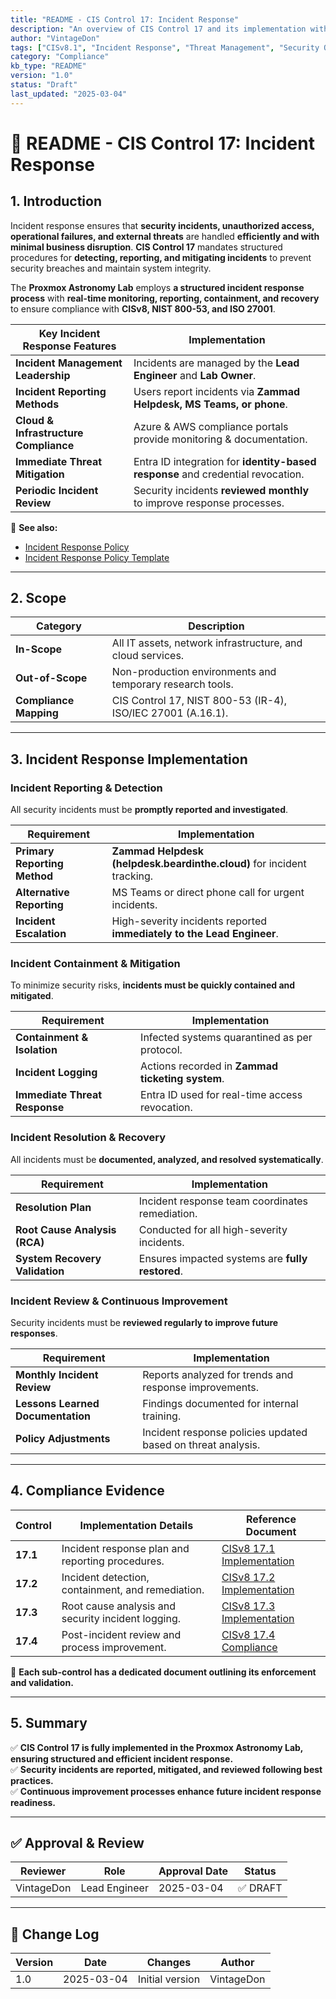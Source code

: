 ```yaml
---
title: "README - CIS Control 17: Incident Response"
description: "An overview of CIS Control 17 and its implementation within the Proxmox Astronomy Lab, ensuring effective security incident detection, reporting, and mitigation."
author: "VintageDon"
tags: ["CISv8.1", "Incident Response", "Threat Management", "Security Operations", "Compliance"]
category: "Compliance"
kb_type: "README"
version: "1.0"
status: "Draft"
last_updated: "2025-03-04"
---
```


# **📜 README - CIS Control 17: Incident Response**

## **1. Introduction**

Incident response ensures that **security incidents, unauthorized access, operational failures, and external threats** are handled **efficiently and with minimal business disruption**. **CIS Control 17** mandates structured procedures for **detecting, reporting, and mitigating incidents** to prevent security breaches and maintain system integrity.

The **Proxmox Astronomy Lab** employs **a structured incident response process** with **real-time monitoring, reporting, containment, and recovery** to ensure compliance with **CISv8, NIST 800-53, and ISO 27001**.

| **Key Incident Response Features** | **Implementation** |
|----------------------------------|------------------|
| **Incident Management Leadership** | Incidents are managed by the **Lead Engineer** and **Lab Owner**. |
| **Incident Reporting Methods** | Users report incidents via **Zammad Helpdesk, MS Teams, or phone**. |
| **Cloud & Infrastructure Compliance** | Azure & AWS compliance portals provide monitoring & documentation. |
| **Immediate Threat Mitigation** | Entra ID integration for **identity-based response** and credential revocation. |
| **Periodic Incident Review** | Security incidents **reviewed monthly** to improve response processes. |

📌 **See also:**

- [Incident Response Policy](../cisv81-controls/cisv81-17-incident-response-policy.md)
- [Incident Response Policy Template](../cisv81-policy-templates/cisv81-17-incident-response-template.md)

---

## **2. Scope**

| **Category**  | **Description** |
|--------------|----------------|
| **In-Scope** | All IT assets, network infrastructure, and cloud services. |
| **Out-of-Scope** | Non-production environments and temporary research tools. |
| **Compliance Mapping** | CIS Control 17, NIST 800-53 (IR-4), ISO/IEC 27001 (A.16.1). |

---

## **3. Incident Response Implementation**

### **Incident Reporting & Detection**

All security incidents must be **promptly reported and investigated**.

| **Requirement** | **Implementation** |
|--------------|------------------|
| **Primary Reporting Method** | **Zammad Helpdesk (helpdesk.beardinthe.cloud)** for incident tracking. |
| **Alternative Reporting** | MS Teams or direct phone call for urgent incidents. |
| **Incident Escalation** | High-severity incidents reported **immediately to the Lead Engineer**. |

### **Incident Containment & Mitigation**

To minimize security risks, **incidents must be quickly contained and mitigated**.

| **Requirement** | **Implementation** |
|--------------|------------------|
| **Containment & Isolation** | Infected systems quarantined as per protocol. |
| **Incident Logging** | Actions recorded in **Zammad ticketing system**. |
| **Immediate Threat Response** | Entra ID used for real-time access revocation. |

### **Incident Resolution & Recovery**

All incidents must be **documented, analyzed, and resolved systematically**.

| **Requirement** | **Implementation** |
|--------------|------------------|
| **Resolution Plan** | Incident response team coordinates remediation. |
| **Root Cause Analysis (RCA)** | Conducted for all high-severity incidents. |
| **System Recovery Validation** | Ensures impacted systems are **fully restored**. |

### **Incident Review & Continuous Improvement**

Security incidents must be **reviewed regularly to improve future responses**.

| **Requirement** | **Implementation** |
|--------------|------------------|
| **Monthly Incident Review** | Reports analyzed for trends and response improvements. |
| **Lessons Learned Documentation** | Findings documented for internal training. |
| **Policy Adjustments** | Incident response policies updated based on threat analysis. |

---

## **4. Compliance Evidence**

| **Control** | **Implementation Details** | **Reference Document** |
|------------|----------------------|------------------|
| **17.1** | Incident response plan and reporting procedures. | [CISv8 17.1 Implementation](./17.1.md) |
| **17.2** | Incident detection, containment, and remediation. | [CISv8 17.2 Implementation](./17.2.md) |
| **17.3** | Root cause analysis and security incident logging. | [CISv8 17.3 Implementation](./17.3.md) |
| **17.4** | Post-incident review and process improvement. | [CISv8 17.4 Compliance](./17.4.md) |

📌 **Each sub-control has a dedicated document outlining its enforcement and validation.**

---

## **5. Summary**

✅ **CIS Control 17 is fully implemented in the Proxmox Astronomy Lab, ensuring structured and efficient incident response.**  
✅ **Security incidents are reported, mitigated, and reviewed following best practices.**  
✅ **Continuous improvement processes enhance future incident response readiness.**  

---

## ✅ Approval & Review

| **Reviewer** | **Role** | **Approval Date** | **Status** |
|-------------|---------|------------------|------------|
| VintageDon | Lead Engineer | 2025-03-04 | ✅ DRAFT |

---

## 📜 Change Log

| **Version** | **Date** | **Changes** | **Author** |
|------------|---------|-------------|------------|
| 1.0 | 2025-03-04 | Initial version | VintageDon |
